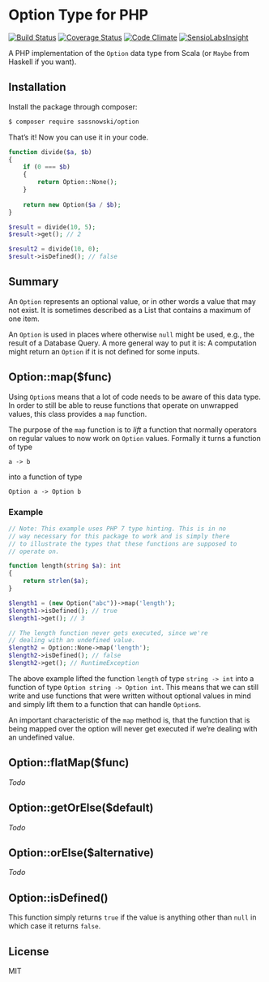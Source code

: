 # Option Type for PHP

[![Build Status](https://travis-ci.org/ksassnowski/option.svg?branch=master)](https://travis-ci.org/ksassnowski/option)
[![Coverage Status](https://coveralls.io/repos/github/ksassnowski/option/badge.svg?branch=develop)](https://coveralls.io/github/ksassnowski/option?branch=develop)
[![Code Climate](https://codeclimate.com/github/ksassnowski/option/badges/gpa.svg)](https://codeclimate.com/github/ksassnowski/option)
[![SensioLabsInsight](https://insight.sensiolabs.com/projects/3f99aec5-edcf-4d02-a5ae-466b83680dd7/mini.png)](https://insight.sensiolabs.com/projects/3f99aec5-edcf-4d02-a5ae-466b83680dd7)

A PHP implementation of the `Option` data type from Scala (or `Maybe` from Haskell if you want).

## Installation

Install the package through composer:

```bash
$ composer require sassnowski/option
```

That’s it! Now you can use it in your code.

```php
function divide($a, $b)
{
	if (0 === $b)
	{
		return Option::None();
	}
	
	return new Option($a / $b);
}

$result = divide(10, 5);
$result->get(); // 2

$result2 = divide(10, 0);
$result->isDefined(); // false
```


## Summary

An `Option` represents an optional value, or in other words a value that may not exist. It is sometimes described as a List that contains a maximum of one item.

An `Option` is used in places where otherwise `null` might be used, e.g., the result of a Database Query. A more general way to put it is: A computation might return an `Option` if it is not defined for some inputs.

## Option::map($func)

Using `Option`s means that a lot of code needs to be aware of this data type. In order to still be able to reuse functions that operate on unwrapped values, this class provides a `map` function.

The purpose of the `map` function is to *lift* a function that normally operators on regular values to now work on `Option` values. Formally it turns a function of type

```
a -> b
```

into a function of type

```
Option a -> Option b
```

### Example

```php
// Note: This example uses PHP 7 type hinting. This is in no 
// way necessary for this package to work and is simply there 
// to illustrate the types that these functions are supposed to
// operate on.

function length(string $a): int
{
	return strlen($a);
}

$length1 = (new Option("abc"))->map('length');
$length1->isDefined(); // true
$length1->get(); // 3

// The length function never gets executed, since we're 
// dealing with an undefined value.
$length2 = Option::None->map('length');
$length2->isDefined(); // false
$length2->get(); // RuntimeException
```

The above example lifted the function `length` of type `string -> int` into a function of type `Option string -> Option int`. This means that we can still write and use functions that were written without optional values in mind and simply lift them to a function that can handle `Option`s.

An important characteristic of the `map` method is, that the function that is being mapped over the option will never get executed if we’re dealing with an undefined value.

## Option::flatMap($func)

*Todo*

## Option::getOrElse($default)

*Todo*

## Option::orElse($alternative)

*Todo*

## Option::isDefined()

This function simply returns `true` if the value is anything other than `null` in which case it returns `false`.

## License

MIT
